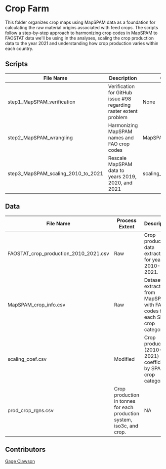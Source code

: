 # Crop Farm

This folder organizes crop maps using MapSPAM data as a foundation for calculating the raw material origins associated with feed crops. The scripts follow a step-by-step approach to harmonizing crop codes in MapSPAM to FAOSTAT data we'll be using in the analyses, scaling the crop production data to the year 2021 and understanding how crop production varies within each country.

## Scripts
|File Name|Description|Output|
|---	|--- |---	|
|step1_MapSPAM_verification|Verification for GitHub issue #98 regarding raster extent problem|None|
|step2_MapSPAM_wrangling|Harmonizing MapSPAM names and FAO crop codes|MapSPAM_names.csv|
|step3_MapSPAM_scaling_2010_to_2021|Rescale MapSPAM data to years 2019, 2020, and 2021|scaling_coef.csv|

## Data 
|File Name|Process Extent|Description|Source|
|---	|--- |---	|---	|
|FAOSTAT_crop_production_2010_2021.csv|Raw|Crop production data extracted for year 2010-2021.|FAOSTAT database: crop production.|
|MapSPAM_crop_info.csv|Raw|Dataset extracted from MapSPAM with FAO codes for each SPAM crop category.|[MapSPAM methodology webpage](https://www.mapspam.info/methodology/).|
|scaling_coef.csv|Modified|Crop production (2010-2021) coefficients by SPAM crop category.|Output from step 2.|
|prod_crop_rgns.csv|Crop production in tonnes for each production system, iso3c, and crop.|NA|

## Contributors
[Gage Clawson](samuel.clawson@utas.edu.au)